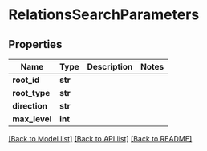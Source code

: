 # RelationsSearchParameters

## Properties
Name | Type | Description | Notes
------------ | ------------- | ------------- | -------------
**root_id** | **str** |  | 
**root_type** | **str** |  | 
**direction** | **str** |  | 
**max_level** | **int** |  | 

[[Back to Model list]](../README.md#documentation-for-models) [[Back to API list]](../README.md#documentation-for-api-endpoints) [[Back to README]](../README.md)


